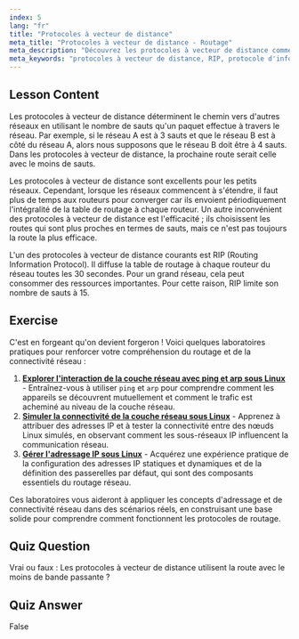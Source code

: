```yaml
---
index: 5
lang: "fr"
title: "Protocoles à vecteur de distance"
meta_title: "Protocoles à vecteur de distance - Routage"
meta_description: "Découvrez les protocoles à vecteur de distance comme RIP, leur fonctionnement et leurs limites pour le routage réseau. Comprenez le nombre de sauts et l'efficacité du réseau."
meta_keywords: "protocoles à vecteur de distance, RIP, protocole d'information de routage, nombre de sauts, routage réseau, mise en réseau Linux, guide du débutant, tutoriel"
---
```


## Lesson Content

Les protocoles à vecteur de distance déterminent le chemin vers d'autres réseaux en utilisant le nombre de sauts qu'un paquet effectue à travers le réseau. Par exemple, si le réseau A est à 3 sauts et que le réseau B est à côté du réseau A, alors nous supposons que le réseau B doit être à 4 sauts. Dans les protocoles à vecteur de distance, la prochaine route serait celle avec le moins de sauts.

Les protocoles à vecteur de distance sont excellents pour les petits réseaux. Cependant, lorsque les réseaux commencent à s'étendre, il faut plus de temps aux routeurs pour converger car ils envoient périodiquement l'intégralité de la table de routage à chaque routeur. Un autre inconvénient des protocoles à vecteur de distance est l'efficacité ; ils choisissent les routes qui sont plus proches en termes de sauts, mais ce n'est pas toujours la route la plus efficace.

L'un des protocoles à vecteur de distance courants est RIP (Routing Information Protocol). Il diffuse la table de routage à chaque routeur du réseau toutes les 30 secondes. Pour un grand réseau, cela peut consommer des ressources importantes. Pour cette raison, RIP limite son nombre de sauts à 15.

## Exercise

C'est en forgeant qu'on devient forgeron ! Voici quelques laboratoires pratiques pour renforcer votre compréhension du routage et de la connectivité réseau :

1. **[Explorer l'interaction de la couche réseau avec ping et arp sous Linux](https://labex.io/fr/labs/linux-explore-network-layer-interaction-with-ping-and-arp-in-linux-592746)** - Entraînez-vous à utiliser `ping` et `arp` pour comprendre comment les appareils se découvrent mutuellement et comment le trafic est acheminé au niveau de la couche réseau.
2. **[Simuler la connectivité de la couche réseau sous Linux](https://labex.io/fr/labs/linux-simulate-network-layer-connectivity-in-linux-592752)** - Apprenez à attribuer des adresses IP et à tester la connectivité entre des nœuds Linux simulés, en observant comment les sous-réseaux IP influencent la communication réseau.
3. **[Gérer l'adressage IP sous Linux](https://labex.io/fr/labs/linux-manage-ip-addressing-in-linux-592736)** - Acquérez une expérience pratique de la configuration des adresses IP statiques et dynamiques et de la définition des passerelles par défaut, qui sont des composants essentiels du routage réseau.

Ces laboratoires vous aideront à appliquer les concepts d'adressage et de connectivité réseau dans des scénarios réels, en construisant une base solide pour comprendre comment fonctionnent les protocoles de routage.

## Quiz Question

Vrai ou faux : Les protocoles à vecteur de distance utilisent la route avec le moins de bande passante ?

## Quiz Answer

False

